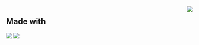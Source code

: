 

<img align="right" src="https://user-images.githubusercontent.com/76547134/132239741-95fbca10-b0f6-4de4-87b5-9c8cccabe63f.png"/>

## Made with  
<img align="left" src="https://img.icons8.com/color/48/000000/flutter.png"/><img align="left" src="https://img.icons8.com/color/48/000000/python--v1.png"/>
   

